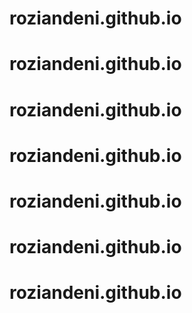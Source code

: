 # roziandeni.github.io
# roziandeni.github.io
# roziandeni.github.io
# roziandeni.github.io
# roziandeni.github.io
# roziandeni.github.io
# roziandeni.github.io
